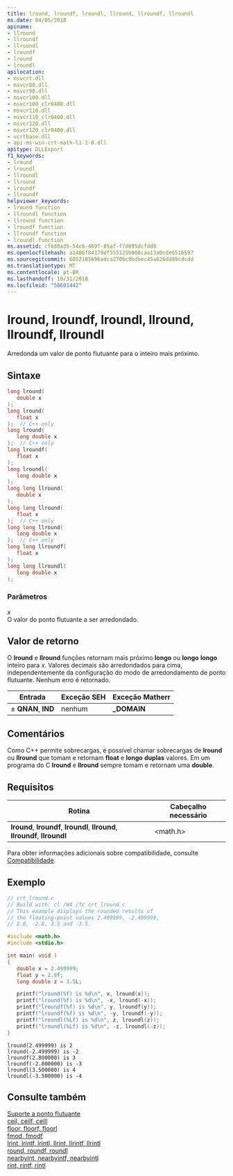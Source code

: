 ```yaml
---
title: lround, lroundf, lroundl, llround, llroundf, llroundl
ms.date: 04/05/2018
apiname:
- llround
- llroundf
- llroundl
- lroundf
- lround
- lroundl
apilocation:
- msvcrt.dll
- msvcr80.dll
- msvcr90.dll
- msvcr100.dll
- msvcr100_clr0400.dll
- msvcr110.dll
- msvcr110_clr0400.dll
- msvcr120.dll
- msvcr120_clr0400.dll
- ucrtbase.dll
- api-ms-win-crt-math-l1-1-0.dll
apitype: DLLExport
f1_keywords:
- lround
- lroundl
- llroundl
- llround
- lroundf
- llroundf
helpviewer_keywords:
- lround function
- llroundl function
- llround function
- lroundf function
- llroundf function
- lroundl function
ms.assetid: cfb88a35-54c6-469f-85af-f7d695dcfdd8
ms.openlocfilehash: a1406f84179df555125b908caa13a0cde6516597
ms.sourcegitcommit: 6052185696adca270bc9bdbec45a626dd89cdcdd
ms.translationtype: MT
ms.contentlocale: pt-BR
ms.lasthandoff: 10/31/2018
ms.locfileid: "50601442"
---
```

# <a name="lround-lroundf-lroundl-llround-llroundf-llroundl"></a>lround, lroundf, lroundl, llround, llroundf, llroundl

Arredonda um valor de ponto flutuante para o inteiro mais próximo.

## <a name="syntax"></a>Sintaxe

```C
long lround(
   double x
);
long lround(
   float x
);  // C++ only
long lround(
   long double x
);  // C++ only
long lroundf(
   float x
);
long lroundl(
   long double x
);
long long llround(
   double x
);
long long llround(
   float x
);  // C++ only
long long llround(
   long double x
);  // C++ only
long long llroundf(
   float x
);
long long llroundl(
   long double x
);
```

### <a name="parameters"></a>Parâmetros

*x*<br/>
O valor do ponto flutuante a ser arredondado.

## <a name="return-value"></a>Valor de retorno

O **lround** e **llround** funções retornam mais próximo **longo** ou **longo** **longo** inteiro para *x*. Valores decimais são arredondados para cima, independentemente da configuração do modo de arredondamento de ponto flutuante. Nenhum erro é retornado.

|Entrada|Exceção SEH|Exceção Matherr|
|-----------|-------------------|-----------------------|
|± **QNAN**, **IND**|nenhum|**_DOMAIN**|

## <a name="remarks"></a>Comentários

Como C++ permite sobrecargas, é possível chamar sobrecargas de **lround** ou **llround** que tomam e retornam **float** e **longo** **duplas** valores. Em um programa do C **lround** e **llround** sempre tomam e retornam uma **double**.

## <a name="requirements"></a>Requisitos

|Rotina|Cabeçalho necessário|
|-------------|---------------------|
|**lround**, **lroundf**, **lroundl**, **llround**, **llroundf**, **llroundl**|\<math.h>|

Para obter informações adicionais sobre compatibilidade, consulte [Compatibilidade](../../c-runtime-library/compatibility.md).

## <a name="example"></a>Exemplo

```C
// crt_lround.c
// Build with: cl /W4 /Tc crt_lround.c
// This example displays the rounded results of
// the floating-point values 2.499999, -2.499999,
// 2.8, -2.8, 3.5 and -3.5.

#include <math.h>
#include <stdio.h>

int main( void )
{
   double x = 2.499999;
   float y = 2.8f;
   long double z = 3.5L;

   printf("lround(%f) is %d\n", x, lround(x));
   printf("lround(%f) is %d\n", -x, lround(-x));
   printf("lroundf(%f) is %d\n", y, lroundf(y));
   printf("lroundf(%f) is %d\n", -y, lroundf(-y));
   printf("lroundl(%Lf) is %d\n", z, lroundl(z));
   printf("lroundl(%Lf) is %d\n", -z, lroundl(-z));
}
```

```Output
lround(2.499999) is 2
lround(-2.499999) is -2
lroundf(2.800000) is 3
lroundf(-2.800000) is -3
lroundl(3.500000) is 4
lroundl(-3.500000) is -4
```

## <a name="see-also"></a>Consulte também

[Suporte a ponto flutuante](../../c-runtime-library/floating-point-support.md)<br/>
[ceil, ceilf, ceill](ceil-ceilf-ceill.md)<br/>
[floor, floorf, floorl](floor-floorf-floorl.md)<br/>
[fmod, fmodf](fmod-fmodf.md)<br/>
[lrint, lrintf, lrintl, llrint, llrintf, llrintl](lrint-lrintf-lrintl-llrint-llrintf-llrintl.md)<br/>
[round, roundf, roundl](round-roundf-roundl.md)<br/>
[nearbyint, nearbyintf, nearbyintl](nearbyint-nearbyintf-nearbyintl1.md)<br/>
[rint, rintf, rintl](rint-rintf-rintl.md)<br/>
